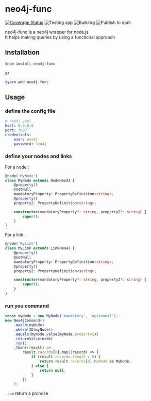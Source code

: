 # neo4j-func

[![Coverage Status](https://coveralls.io/repos/github/Milihhard/neo4j-func/badge.svg?branch=develop)](https://coveralls.io/github/Milihhard/neo4j-func?branch=develop) ![Testing app](https://github.com/Milihhard/neo4j-func/workflows/Testing%20app/badge.svg) ![Building](https://github.com/Milihhard/neo4j-func/workflows/Building/badge.svg) ![Publish to npm](https://github.com/Milihhard/neo4j-func/workflows/Publish%20to%20npm/badge.svg)

neo4j-func is a neo4j wrapper for node.js  
It helps making queries by using a functional approach

## Installation

```bash
$npm install neo4j-func
```

or

```bash
$yarn add neo4j-func
```

## Usage

### define the config file

```yaml
# neo4j.yaml
host: 0.0.0.0
port: 7687
credentials:
    user: neo4j
    password: neo4j
```

### define your nodes and links

For a node :

```typescript
@node('MyNode')
class MyNode extends NodeNeo4J {
    @property()
    @notNull
    mandatoryProperty: PropertyDefinition<string>;
    @property()
    property2: PropertyDefinition<string>;

    constructor(mandatoryProperty?: string, property2?: string) {
        super();
    }
}
```

For a link :

```typescript
@node('MyLink')
class MyLink extends LinkNeo4J {
    @property()
    @notNull
    mandatoryProperty: PropertyDefinition<string>;
    @property()
    property2: PropertyDefinition<string>;

    constructor(mandatoryProperty?: string, property2?: string) {
        super();
    }
}
```

### run you command

```typescript
const myNode = new MyNode('mandatory', 'optionnal');
new Neo4jCommand()
    .match(myNode)
    .where(ID(myNode))
    .equals(myNode.value(myNode.property2))
    .returnValue(node)
    .run()
    .then((result) =>
        result.records[0].map((record) => {
            if (result.records.length > 0) {
                return result.records[0].MyNode as MyNode;
            } else {
                return null;
            }
        })
    );
```

`.run` return a promise
